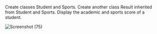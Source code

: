 Create classes Student and Sports. Create another class Result inherited from Student and Sports. Display the academic and sports score of a student.

![Screenshot (75)](https://user-images.githubusercontent.com/80004492/133668607-1323a1ff-97a7-4835-84d9-0bc0575c9757.png)
